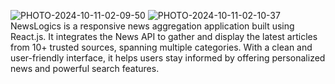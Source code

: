 ![PHOTO-2024-10-11-02-09-50](https://github.com/user-attachments/assets/3c2e9dc1-59f3-4e6e-be9a-a0cb224066e4)
![PHOTO-2024-10-11-02-10-37](https://github.com/user-attachments/assets/4b172396-2c49-4100-9120-58ce7309ee89)
NewsLogics is a responsive news aggregation application built using React.js. It integrates the News API to gather and display the latest articles from 10+ trusted sources, spanning multiple categories. With a clean and user-friendly interface, it helps users stay informed by offering personalized news and powerful search features.
